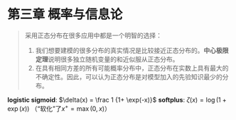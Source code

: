 # 第三章 概率与信息论

> 采用正态分布在很多应用中都是一个明智的选择：
> 1. 我们想要建模的很多分布的真实情况是比较接近正态分布的。**中心极限定理**说明很多独立随机变量的和近似服从正态分布。
> 2. 在具有相同方差的所有可能概率分布中，正态分布在实数上具有最大的不确定性。因此，可以认为正态分布是对模型加入的先验知识最少的分布。

**logistic sigmoid**: $\delta(x) = \frac 1 {1+ \exp(-x)}$
**softplus**: $\zeta(x) = \log(1+ \exp(x))$ （“软化”了$x^+ = \max(0, x)$）


